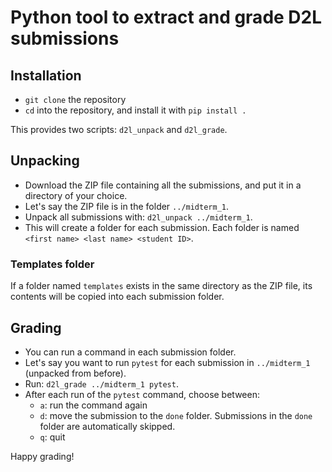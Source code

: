 # Python tool to extract and grade D2L submissions

## Installation

* `git clone` the repository
* `cd` into the repository, and install it with `pip install .`

This provides two scripts: `d2l_unpack` and `d2l_grade`.

## Unpacking

* Download the ZIP file containing all the submissions, and put it in a directory of your choice.
* Let's say the ZIP file is in the folder `../midterm_1`.
* Unpack all submissions with: `d2l_unpack ../midterm_1`.
* This will create a folder for each submission. Each folder is named `<first name> <last name> <student ID>`.

### Templates folder

If a folder named `templates` exists in the same directory as the ZIP file, its contents will be copied into each submission folder.

## Grading

* You can run a command in each submission folder.
* Let's say you want to run `pytest` for each submission in `../midterm_1` (unpacked from before).
* Run: `d2l_grade ../midterm_1 pytest`.
* After each run of the `pytest` command, choose between:
  * `a`: run the command again
  * `d`: move the submission to the `done` folder. Submissions in the `done` folder are automatically skipped.
  * `q`: quit

Happy grading!
